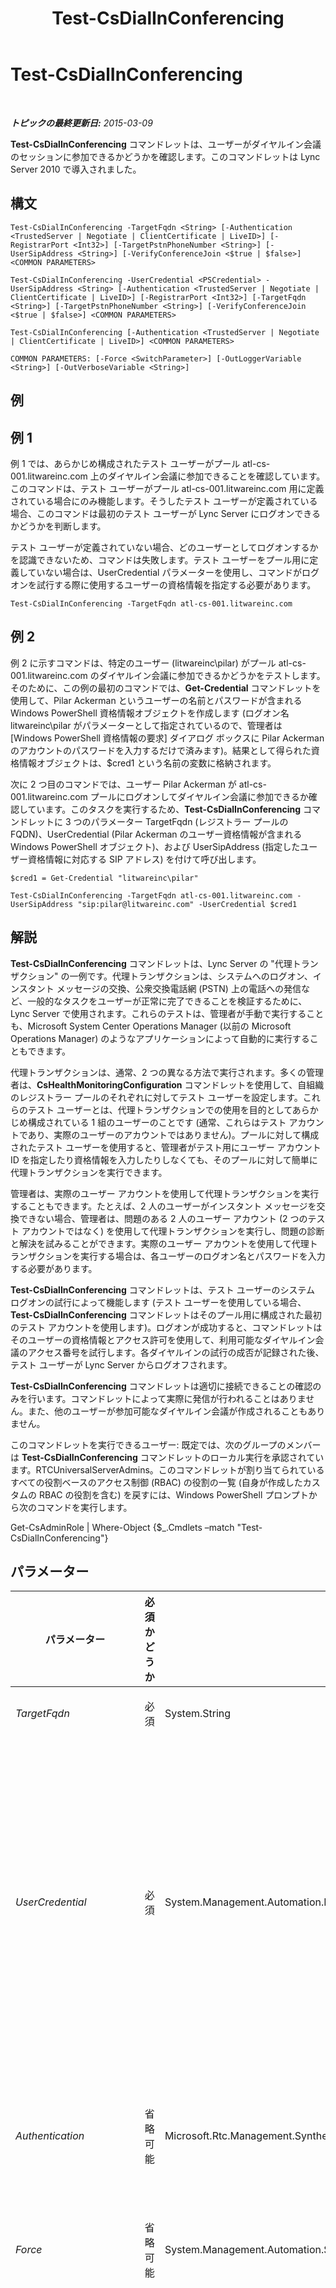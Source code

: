 ﻿---
title: Test-CsDialInConferencing
TOCTitle: Test-CsDialInConferencing
ms:assetid: e4aedf4f-77ac-4c8b-9613-07f8ea12c041
ms:mtpsurl: https://technet.microsoft.com/ja-jp/library/Gg399013(v=OCS.15)
ms:contentKeyID: 48273866
ms.date: 05/19/2016
mtps_version: v=OCS.15
ms.translationtype: HT
---

# Test-CsDialInConferencing

 

_**トピックの最終更新日:** 2015-03-09_

**Test-CsDialInConferencing** コマンドレットは、ユーザーがダイヤルイン会議のセッションに参加できるかどうかを確認します。このコマンドレットは Lync Server 2010 で導入されました。

## 構文

    Test-CsDialInConferencing -TargetFqdn <String> [-Authentication <TrustedServer | Negotiate | ClientCertificate | LiveID>] [-RegistrarPort <Int32>] [-TargetPstnPhoneNumber <String>] [-UserSipAddress <String>] [-VerifyConferenceJoin <$true | $false>] <COMMON PARAMETERS>

    Test-CsDialInConferencing -UserCredential <PSCredential> -UserSipAddress <String> [-Authentication <TrustedServer | Negotiate | ClientCertificate | LiveID>] [-RegistrarPort <Int32>] [-TargetFqdn <String>] [-TargetPstnPhoneNumber <String>] [-VerifyConferenceJoin <$true | $false>] <COMMON PARAMETERS>

    Test-CsDialInConferencing [-Authentication <TrustedServer | Negotiate | ClientCertificate | LiveID>] <COMMON PARAMETERS>

    COMMON PARAMETERS: [-Force <SwitchParameter>] [-OutLoggerVariable <String>] [-OutVerboseVariable <String>]

## 例

## 例 1

例 1 では、あらかじめ構成されたテスト ユーザーがプール atl-cs-001.litwareinc.com 上のダイヤルイン会議に参加できることを確認しています。このコマンドは、テスト ユーザーがプール atl-cs-001.litwareinc.com 用に定義されている場合にのみ機能します。そうしたテスト ユーザーが定義されている場合、このコマンドは最初のテスト ユーザーが Lync Server にログオンできるかどうかを判断します。

テスト ユーザーが定義されていない場合、どのユーザーとしてログオンするかを認識できないため、コマンドは失敗します。テスト ユーザーをプール用に定義していない場合は、UserCredential パラメーターを使用し、コマンドがログオンを試行する際に使用するユーザーの資格情報を指定する必要があります。

    Test-CsDialInConferencing -TargetFqdn atl-cs-001.litwareinc.com 

## 例 2

例 2 に示すコマンドは、特定のユーザー (litwareinc\\pilar) がプール atl-cs-001.litwareinc.com のダイヤルイン会議に参加できるかどうかをテストします。そのために、この例の最初のコマンドでは、**Get-Credential** コマンドレットを使用して、Pilar Ackerman というユーザーの名前とパスワードが含まれる Windows PowerShell 資格情報オブジェクトを作成します (ログオン名 litwareinc\\pilar がパラメーターとして指定されているので、管理者は \[Windows PowerShell 資格情報の要求\] ダイアログ ボックスに Pilar Ackerman のアカウントのパスワードを入力するだけで済みます)。結果として得られた資格情報オブジェクトは、$cred1 という名前の変数に格納されます。

次に 2 つ目のコマンドでは、ユーザー Pilar Ackerman が atl-cs-001.litwareinc.com プールにログオンしてダイヤルイン会議に参加できるか確認しています。このタスクを実行するため、**Test-CsDialInConferencing** コマンドレットに 3 つのパラメーター TargetFqdn (レジストラー プールの FQDN)、UserCredential (Pilar Ackerman のユーザー資格情報が含まれる Windows PowerShell オブジェクト)、および UserSipAddress (指定したユーザー資格情報に対応する SIP アドレス) を付けて呼び出します。

    $cred1 = Get-Credential "litwareinc\pilar"
    
    Test-CsDialInConferencing -TargetFqdn atl-cs-001.litwareinc.com -UserSipAddress "sip:pilar@litwareinc.com" -UserCredential $cred1

## 解説

**Test-CsDialInConferencing** コマンドレットは、Lync Server の "代理トランザクション" の一例です。代理トランザクションは、システムへのログオン、インスタント メッセージの交換、公衆交換電話網 (PSTN) 上の電話への発信など、一般的なタスクをユーザーが正常に完了できることを検証するために、Lync Server で使用されます。これらのテストは、管理者が手動で実行することも、Microsoft System Center Operations Manager (以前の Microsoft Operations Manager) のようなアプリケーションによって自動的に実行することもできます。

代理トランザクションは、通常、2 つの異なる方法で実行されます。多くの管理者は、**CsHealthMonitoringConfiguration** コマンドレットを使用して、自組織のレジストラー プールのそれぞれに対してテスト ユーザーを設定します。これらのテスト ユーザーとは、代理トランザクションでの使用を目的としてあらかじめ構成されている 1 組のユーザーのことです (通常、これらはテスト アカウントであり、実際のユーザーのアカウントではありません)。プールに対して構成されたテスト ユーザーを使用すると、管理者がテスト用にユーザー アカウント ID を指定したり資格情報を入力したりしなくても、そのプールに対して簡単に代理トランザクションを実行できます。

管理者は、実際のユーザー アカウントを使用して代理トランザクションを実行することもできます。たとえば、2 人のユーザーがインスタント メッセージを交換できない場合、管理者は、問題のある 2 人のユーザー アカウント (2 つのテスト アカウントではなく) を使用して代理トランザクションを実行し、問題の診断と解決を試みることができます。実際のユーザー アカウントを使用して代理トランザクションを実行する場合は、各ユーザーのログオン名とパスワードを入力する必要があります。

**Test-CsDialInConferencing** コマンドレットは、テスト ユーザーのシステム ログオンの試行によって機能します (テスト ユーザーを使用している場合、**Test-CsDialInConferencing** コマンドレットはそのプール用に構成された最初のテスト アカウントを使用します)。ログオンが成功すると、コマンドレットはそのユーザーの資格情報とアクセス許可を使用して、利用可能なダイヤルイン会議のアクセス番号を試行します。各ダイヤルインの試行の成否が記録された後、テスト ユーザーが Lync Server からログオフされます。

**Test-CsDialInConferencing** コマンドレットは適切に接続できることの確認のみを行います。コマンドレットによって実際に発信が行われることはありません。また、他のユーザーが参加可能なダイヤルイン会議が作成されることもありません。

このコマンドレットを実行できるユーザー: 既定では、次のグループのメンバーは **Test-CsDialInConferencing** コマンドレットのローカル実行を承認されています。RTCUniversalServerAdmins。このコマンドレットが割り当てられているすべての役割ベースのアクセス制御 (RBAC) の役割の一覧 (自身が作成したカスタムの RBAC の役割を含む) を戻すには、Windows PowerShell プロンプトから次のコマンドを実行します。

Get-CsAdminRole | Where-Object {$\_.Cmdlets –match "Test-CsDialInConferencing"}

## パラメーター


<table>
<colgroup>
<col style="width: 25%" />
<col style="width: 25%" />
<col style="width: 25%" />
<col style="width: 25%" />
</colgroup>
<thead>
<tr class="header">
<th>パラメーター</th>
<th>必須かどうか</th>
<th>型</th>
<th>説明</th>
</tr>
</thead>
<tbody>
<tr class="odd">
<td><p><em>TargetFqdn</em></p></td>
<td><p>必須</p></td>
<td><p>System.String</p></td>
<td><p>テスト対象プールの完全修飾ドメイン名 (FQDN) です。</p></td>
</tr>
<tr class="even">
<td><p><em>UserCredential</em></p></td>
<td><p>必須</p></td>
<td><p>System.Management.Automation.PSCredential</p></td>
<td><p>テストするユーザー アカウントのユーザー資格情報オブジェクトです。UserCredential に渡す値は、<strong>Get-Credential</strong> コマンドレットを使用して取得されるオブジェクト参照である必要があります。たとえば次のコードは、litwareinc\kenmyer というユーザーの資格情報オブジェクトを戻し、そのオブジェクトを $x という名前の変数に格納します。</p>
<p>$x = Get-Credential &quot;litwareinc\kenmyer&quot;</p>
<p>このコマンドを実行するときは、ユーザーのパスワードを入力する必要があります。状態監視構成設定を使用してテストを実行している場合は、このパラメーターは必要ありません。</p></td>
</tr>
<tr class="odd">
<td><p><em>Authentication</em></p></td>
<td><p>省略可能</p></td>
<td><p>Microsoft.Rtc.Management.SyntheticTransactions.SipSyntheticTransaction+AuthenticationMechanism</p></td>
<td><p>テストで使用される認証の種類。有効な値は次のとおりです。</p>
<p>* TrustedServer</p>
<p>* Negotiate</p>
<p>* ClientCertificate</p>
<p>* LiveID</p></td>
</tr>
<tr class="even">
<td><p><em>Force</em></p></td>
<td><p>省略可能</p></td>
<td><p>System.Management.Automation.SwitchParameter</p></td>
<td><p>コマンド実行中に発生する可能性のある、致命的ではないすべてのエラー メッセージを表示しないようにします。</p></td>
</tr>
<tr class="odd">
<td><p><em>OutLoggerVariable</em></p></td>
<td><p>省略可能</p></td>
<td><p>System.String</p></td>
<td><p>コマンドレットを実行した結果の詳細な出力が、指定された変数に保存されます。この変数には、出力を HTML あるいは XML ファイルに保存する目的で使用する ToHTML と ToXML のペアのメソッドが含まれます。</p>
<p>出力を $TestOutput という名前のロガー変数に格納するには、次の構文を使用します。</p>
<p>-OutLoggerVariable TestOutput</p>
<p>注: 変数名の指定時には、先頭に $ 文字を付けないでください。ロガー変数に格納された情報を HTML ファイルに保存するには、次のようなコマンドを使用します。</p>
<p>$TestOutput.ToHTML() &gt; C:\Logs\TestOutput.html</p>
<p>ロガー変数に格納された情報を XML ファイルに保存するには、次のようなコマンドを使用します。</p>
<p></p>
<p>$TestOutput.ToXML() &gt; C:\Logs\TestOutput.xml</p></td>
</tr>
<tr class="even">
<td><p><em>OutVerboseVariable</em></p></td>
<td><p>省略可能</p></td>
<td><p>System.String</p></td>
<td><p>コマンドレットを実行した結果の詳細な出力が、指定された変数に保存されます。たとえば、$TestOutput という名前の変数に出力を保存するには、次の構文を使用します。</p>
<p>-OutVerboseVariable TestOutput</p>
<p>変数名を指定するときは、先頭に $ 記号を使用しないでください。</p></td>
</tr>
<tr class="odd">
<td><p><em>RegistrarPort</em></p></td>
<td><p>省略可能</p></td>
<td><p>System.Int32</p></td>
<td><p>レジストラー サービスが使用する SIP ポートです。レジストラーが既定のポート 5061 を使用する場合、このパラメーターは必要ありません。</p></td>
</tr>
<tr class="even">
<td><p><em>TargetPstnPhoneNumber</em></p></td>
<td><p>省略可能</p></td>
<td><p>System.String</p></td>
<td><p>PSTN ユーザーがダイヤルイン会議に参加できることを確認するために使用される PSTN 電話の電話番号です。次に例を示します。</p>
<p>-TargetPstnPhoneNumber &quot;+12065551219&quot;</p>
<p>TargetPstnPhoneNumber は、VerifyConferenceJoinType パラメーターを使用するときにのみ指定する必要があることに注意してください。</p></td>
</tr>
<tr class="odd">
<td><p><em>UserSipAddress</em></p></td>
<td><p>省略可能</p></td>
<td><p>System.String</p></td>
<td><p>テストするユーザー アカウントの SIP アドレスです。次に例を示します。-UserSipAddress &quot;sip:kenmyer@litwareinc.com&quot;。UserSipAddress パラメーターは、UserCredential と同じユーザー アカウントを参照している必要があります。状態監視構成設定を使用してテストを実行している場合は、このパラメーターは必要ありません。</p></td>
</tr>
<tr class="even">
<td><p><em>VerifyConferenceJoin</em></p></td>
<td><p>省略可能</p></td>
<td><p>System.Boolean</p></td>
<td><p>True に設定すると、PSTN 電話を使用してダイヤルイン会議に参加できることを確認します。このテストを実行するときは、必要に応じて TargetPstnPhoneNumber を含めることができます。含める場合、TargetPstnPhoneNumber では、会議に参加するときに使用する PSTN 電話を指定する必要があります。TargetPstnPhoneNumber を指定しないと、<strong>Test-CsDialInConferencing</strong> コマンドレットは、適切なダイヤルイン会議の地域に事前に割り当てられているダイヤルイン電話番号を使用します。</p></td>
</tr>
</tbody>
</table>


## 入力の種類

なし。**Test-CsDialInConferencing** コマンドレットはパイプライン入力を受け入れません。

## 戻り値の種類

**Test-CsDialInConferencing** コマンドレットを実行すると、Microsoft.Rtc.SyntheticTransactions.TaskOutput オブジェクトのインスタンスが戻されます。

## 関連項目

#### その他のリソース

[Test-CsAVConference](test-csavconference.md)

